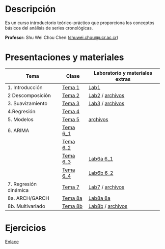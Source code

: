 # Descripción

Es un curso introductorio teórico-práctico que proporciona los conceptos
básicos del análisis de series cronológicas.

**Profesor:** Shu Wei Chou Chen (<shuwei.chou@ucr.ac.cr>)

# Presentaciones y materiales

| Tema | Clase | Laboratorio y materiales extras |
|----------------------|-------------------------|--------------------------|
| 1\. Introducción | [Tema 1](./Tema_1/presentacion.html) | [Lab1](./Tema_1/lab.html) |
| 2 Descomposición | [Tema 2](./Tema_2/presentacion.html) | [Lab2](./Tema_2/lab.html) / [archivos](./Tema_2/Tema_2.zip) |
| 3\. Suavizamiento | [Tema 3](./Tema_3/presentacion.html) | [Lab3](./Tema_3/lab.html) / [archivos](./Tema_3/Tema_3.zip) |
| 4.Regresión | [Tema 4](./Tema_4/presentacion.html) |  |
| 5\. Modelos | [Tema 5](./Tema_5/presentacion.html) | [archivos](./Tema_5/Tema_5.zip) |
| 6\. ARIMA | [Tema 6_1](./Tema_6/presentacion1.html) |  |
|  | [Tema 6_2](./Tema_6/presentacion2.html) |  |
|  | [Tema 6_3](./Tema_6/presentacion3.html) | [Lab6a 6_1](./Tema_6/laba.html) |
|  | [Tema 6_4](./Tema_6/presentacion4.html) | [Lab6b 6_2](./Tema_6/labb.html) |
| 7\. Regresión dinámica | [Tema 7](./Tema_7/presentacion.html) | [Lab7](./Tema_7/lab7.html) / [archivos](./Tema_7/Tema_7.zip) |
| 8a. ARCH/GARCH | [Tema 8a](./Tema_8a/presentacion.html) | [Lab8a 8a](./Tema_8a/lab8a.html) |
| 8b. Multivariado | [Tema 8b](./Tema_8b/presentacion.html) | [Lab8b](./Tema_8b/lab8b.html) / [archivos](./Tema_8/archivos.zip) |

# Ejercicios

[Enlace](https://shuwei325.github.io/series_ej/)
